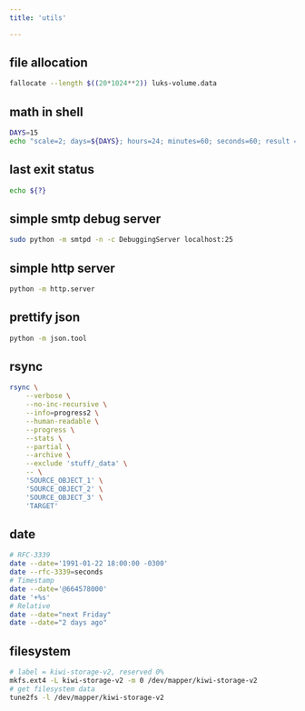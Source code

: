 ```yaml
---
title: 'utils'

---
```



## file allocation

```bash
fallocate --length $((20*1024**2)) luks-volume.data
```


## math in shell

```bash
DAYS=15
echo "scale=2; days=${DAYS}; hours=24; minutes=60; seconds=60; result = days * hours * minutes * seconds; result" | bc
```


## last exit status

```bash
echo ${?}
```


## simple smtp debug server

```bash
sudo python -m smtpd -n -c DebuggingServer localhost:25
```


## simple http server

```bash
python -m http.server
```


## prettify json

```bash
python -m json.tool
```


## rsync

```bash
rsync \
    --verbose \
    --no-inc-recursive \
    --info=progress2 \
    --human-readable \
    --progress \
    --stats \
    --partial \
    --archive \
    --exclude 'stuff/_data' \
    -- \
    'SOURCE_OBJECT_1' \
    'SOURCE_OBJECT_2' \
    'SOURCE_OBJECT_3' \
    'TARGET'
```


## date

```bash
# RFC-3339
date --date='1991-01-22 18:00:00 -0300'
date --rfc-3339=seconds
# Timestamp
date --date='@664578000'
date '+%s'
# Relative
date --date="next Friday"
date --date="2 days ago"
```


## filesystem

```bash
# label = kiwi-storage-v2, reserved 0%
mkfs.ext4 -L kiwi-storage-v2 -m 0 /dev/mapper/kiwi-storage-v2
# get filesystem data
tune2fs -l /dev/mapper/kiwi-storage-v2
```
